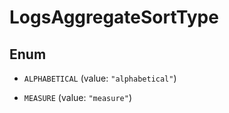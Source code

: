 # LogsAggregateSortType

## Enum

- `ALPHABETICAL` (value: `"alphabetical"`)

- `MEASURE` (value: `"measure"`)
